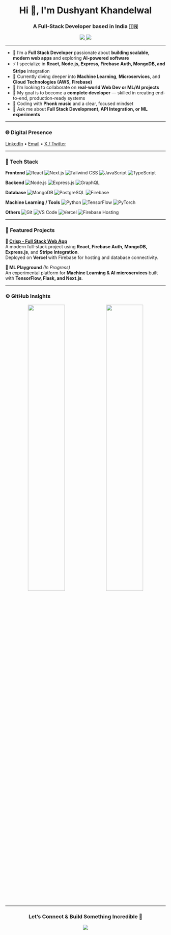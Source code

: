 <!-- <h1 align="center">
  <img src="https://em-content.zobj.net/source/microsoft-teams/363/waving-hand_light-skin-tone_1f44b-1f3fb_1f3fb.png" width="35">
  Hi, I'm Dushyant Khandelwal
  
</h1>
<h3 align="center">Full Stack Developer | Exploring Machine Learning And Microservices</h3>


<div align="center">
  
  [![Visitors](https://komarev.com/ghpvc/?username=dushyantkhandelwal&label=Profile%20Views&color=0e75b6&style=flat)](https://github.com/dushyant4665)
<a href="https://dushyantkhandelwal.in" target="_blank">
  <img src="https://img.shields.io/badge/Portfolio-%23000000.svg?style=for-the-badge&logo=google-chrome&logoColor=white">
</a>
<a href="https://x.com/dushyant4665" target="_blank">
  <img src="https://img.shields.io/badge/X-000000.svg?style=for-the-badge&logo=x&logoColor=white">
</a>
  
</div>

---

### 🛠️ Technical Arsenal

**Code Craft**  
<img src="https://img.shields.io/badge/JavaScript-F7DF1E?style=for-the-badge&logo=javascript&logoColor=black"> <img src="https://img.shields.io/badge/TypeScript-3178C6?style=for-the-badge&logo=typescript&logoColor=white"> <img src="https://img.shields.io/badge/Python-3776AB?style=for-the-badge&logo=python&logoColor=white">

**Frontend Realm**  
<img src="https://img.shields.io/badge/React-20232A?style=for-the-badge&logo=react"> <img src="https://img.shields.io/badge/Next.js-000000?style=for-the-badge&logo=nextdotjs"> <img src="https://img.shields.io/badge/Tailwind_CSS-06B6D4?style=for-the-badge&logo=tailwind-css">

**Backend Kingdom**  
<img src="https://img.shields.io/badge/Node.js-339933?style=for-the-badge&logo=nodedotjs"> <img src="https://img.shields.io/badge/Express.js-000000?style=for-the-badge"> <img src="https://img.shields.io/badge/GraphQL-E10098?style=for-the-badge&logo=graphql">



**Database**  
<img src="https://img.shields.io/badge/MongoDB-47A248?style=for-the-badge&logo=mongodb"> <img src="https://img.shields.io/badge/PostgreSQL-4169E1?style=for-the-badge&logo=postgresql"> <img src="https://img.shields.io/badge/Firebase-FFCA28?style=for-the-badge&logo=firebase">

**ML/DL Toolkit**  
<img src="https://img.shields.io/badge/TensorFlow-FF6F00?style=for-the-badge&logo=tensorflow"> <img src="https://img.shields.io/badge/PyTorch-EE4C2C?style=for-the-badge&logo=pytorch">

---

### 🌐 Digital Presence



<a href="https://linkedin.com/in/dushyant-khandelwal-516319221" target="_blank">
  <img src="https://img.shields.io/badge/LinkedIn-0A66C2.svg?style=for-the-badge&logo=linkedin&logoColor=white">
</a>

<a href="https://x.com/dushyant4665" target="_blank">
  <img src="https://img.shields.io/badge/X-000000.svg?style=for-the-badge&logo=x&logoColor=white">
</a>

<a href="mailto:dushyantkhandelwal4665@gmail.com">
  <img src="https://img.shields.io/badge/Email-EA4335.svg?style=for-the-badge&logo=gmail&logoColor=white">
</a>

--- -->
<h1 align="center">Hi 👋, I'm Dushyant Khandelwal</h1>
<h3 align="center">A Full-Stack Developer based in India 🇮🇳</h3>

<p align="center">
  <a href="https://dushyantkhandelwal.in" target="_blank">
    <img src="https://img.shields.io/badge/Portfolio-%23000000.svg?style=for-the-badge&logo=google-chrome&logoColor=white">
  </a>
  <a href="https://komarev.com/ghpvc/?username=dushyantkhandelwal&label=Profile%20Views&color=0e75b6&style=flat" target="_blank">
    <img src="https://komarev.com/ghpvc/?username=dushyantkhandelwal&label=Profile%20Views&color=0e75b6&style=flat" />
  </a>
</p>

---

- 👀 I’m a **Full Stack Developer** passionate about **building scalable, modern web apps** and exploring **AI-powered software**  
- ⚡ I specialize in **React, Node.js, Express, Firebase Auth, MongoDB, and Stripe** integration  
- 🌱 Currently diving deeper into **Machine Learning**, **Microservices**, and **Cloud Technologies (AWS, Firebase)**  
- 💞️ I’m looking to collaborate on **real-world Web Dev or ML/AI projects**  
- 🎯 My goal is to become a **complete developer** — skilled in creating end-to-end, production-ready systems  
- 🎵 Coding with **Phonk music** and a clear, focused mindset  
- 💬 Ask me about **Full Stack Development, API Integration, or ML experiments**

---

### 🌐 Digital Presence
[LinkedIn](https://www.linkedin.com/in/dushyant-khandelwal-516319221/) • [Email](mailto:dushyantkhandelwal4665@gmail.com) • [X / Twitter](https://x.com/dushyant4665)

---

### 🚀 Tech Stack

**Frontend**
![React](https://img.shields.io/badge/-React-black?style=flat-square&logo=react)
![Next.js](https://img.shields.io/badge/-Next.js-black?style=flat-square&logo=nextdotjs)
![Tailwind CSS](https://img.shields.io/badge/-Tailwind_CSS-black?style=flat-square&logo=tailwind-css)
![JavaScript](https://img.shields.io/badge/-JavaScript-black?style=flat-square&logo=javascript)
![TypeScript](https://img.shields.io/badge/-TypeScript-black?style=flat-square&logo=typescript)

**Backend**
![Node.js](https://img.shields.io/badge/-Node.js-black?style=flat-square&logo=node.js)
![Express.js](https://img.shields.io/badge/-Express-black?style=flat-square&logo=express)
![GraphQL](https://img.shields.io/badge/-GraphQL-black?style=flat-square&logo=graphql)

**Database**
![MongoDB](https://img.shields.io/badge/-MongoDB-black?style=flat-square&logo=mongodb)
![PostgreSQL](https://img.shields.io/badge/-PostgreSQL-black?style=flat-square&logo=postgresql)
![Firebase](https://img.shields.io/badge/-Firebase-black?style=flat-square&logo=firebase)

**Machine Learning / Tools**
![Python](https://img.shields.io/badge/-Python-black?style=flat-square&logo=python)
![TensorFlow](https://img.shields.io/badge/-TensorFlow-black?style=flat-square&logo=tensorflow)
![PyTorch](https://img.shields.io/badge/-PyTorch-black?style=flat-square&logo=pytorch)

**Others**
![Git](https://img.shields.io/badge/-Git-black?style=flat-square&logo=git)
![VS Code](https://img.shields.io/badge/-VS%20Code-black?style=flat-square&logo=visual-studio-code)
![Vercel](https://img.shields.io/badge/-Vercel-black?style=flat-square&logo=vercel)
![Firebase Hosting](https://img.shields.io/badge/-Firebase_Hosting-black?style=flat-square&logo=firebase)

---

### 🧩 Featured Projects

**🚀 [Crisp - Full Stack Web App](https://github.com/dushyantkhandelwal/Crisp)**  
A modern full-stack project using **React, Firebase Auth, MongoDB, Express.js**, and **Stripe Integration**.  
Deployed on **Vercel** with Firebase for hosting and database connectivity.

**🧠 ML Playground** *(In Progress)*  
An experimental platform for **Machine Learning & AI microservices** built with **TensorFlow, Flask, and Next.js**.

---

### ⚙️ GitHub Insights

<p align="center">
  <img width="48%" src="https://github-readme-stats.vercel.app/api?username=dushyantkhandelwal&show_icons=true&theme=tokyonight" />
  <img width="48%" src="https://github-readme-streak-stats.herokuapp.com/?user=dushyantkhandelwal&theme=tokyonight" />
</p>

---

<h3 align="center">Let’s Connect & Build Something Incredible 🚀</h3>

<p align="center">
  <a href="https://dushyantkhandelwal.in" target="_blank">
    <img src="https://img.shields.io/badge/Visit%20My%20Portfolio-000000?style=for-the-badge&logo=google-chrome&logoColor=white" />
  </a>
</p>
